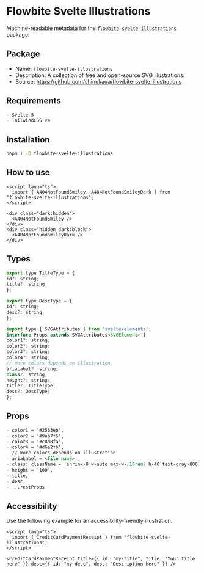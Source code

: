 # Flowbite Svelte Illustrations

Machine-readable metadata for the `flowbite-svelte-illustrations` package.

## Package

- Name: `flowbite-svelte-illustrations`
- Description: A collection of free and open-source SVG illustrations.
- Source: https://github.com/shinokada/flowbite-svelte-illustrations

## Requirements

```md
- Svelte 5
- TailwindCSS v4
```

## Installation

```sh
pnpm i -D flowbite-svelte-illustrations
```

## How to use

```svelte example
<script lang="ts">
  import { A404NotFoundSmiley, A404NotFoundSmileyDark } from "flowbite-svelte-illustrations";
</script>

<div class="dark:hidden">
  <A404NotFoundSmiley />
</div>
<div class="hidden dark:block">
  <A404NotFoundSmileyDark />
</div>
```

## Types

```js
export type TitleType = {
id?: string;
title?: string;
};

export type DescType = {
id?: string;
desc?: string;
};

import type { SVGAttributes } from 'svelte/elements';
interface Props extends SVGAttributes<SVGElement> {
color1?: string;
color2?: string;
color3?: string;
color4?: string;
// more colors depends on illustration
ariaLabel?: string;
class?: string;
height?: string;
title?: TitleType;
desc?: DescType;
};
```

## Props

```md
- color1 = '#2563eb',
- color2 = '#9ab7f6',
- color3 = '#c8d8fa',
- color4 = '#d6e2fb',
  // more colors depends on illustration
- ariaLabel = <file name>,
- class: className = 'shrink-0 w-auto max-w-[16rem] h-40 text-gray-800 dark:text-white',
- height = '100',
- title,
- desc,
- ...restProps
```

## Accessibility

Use the following example for an accessibility-friendly illustration.

```svelte example
<script lang="ts">
  import { CreditCardPaymentReceipt } from "flowbite-svelte-illustrations";
</script>

<CreditCardPaymentReceipt title={{ id: "my-title", title: "Your title here" }} desc={{ id: "my-desc", desc: "Description here" }} />
```

